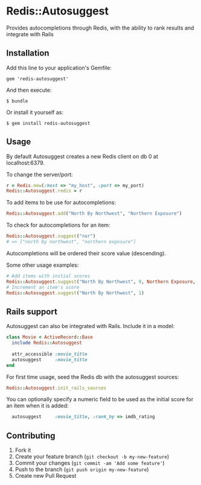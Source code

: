 # Redis::Autosuggest

Provides autocompletions through Redis, with the ability to rank
  results and integrate with Rails

## Installation

Add this line to your application's Gemfile:

    gem 'redis-autosuggest'

And then execute:

    $ bundle

Or install it yourself as:

    $ gem install redis-autosuggest

## Usage

By default Autosuggest creates a new Redis client on db 0 at localhost:6379.

To change the server/port:
```ruby
r = Redis.new(:host => "my_host", :port => my_port)
Redis::Autosuggest.redis = r
```

To add items to be use for autocompletions:
```ruby
Redis::Autosuggest.add("North By Northwest", "Northern Exposure")
```

To check for autocompletions for an item:
```ruby
Redis::Autosuggest.suggest("nor")
# => ["north by northwest", "northern exposure"]
```
Autocompletions will be ordered their score value (descending).

Some other usage examples:
```ruby
# Add items with initial scores 
Redis::Autosuggest.suggest("North By Northwest", 9, Northern Exposure, 3)
# Increment an item's score
Redis::Autosuggest.suggest("North By Northwest", 1)
```

## Rails support

Autosuggest can also be integrated with Rails.  Include it in a model:
```ruby
class Movie < ActiveRecord::Base
  include Redis::Autosuggest
  
  attr_accessible :movie_title
  autosuggest     :movie_title
end
```

For first time usage, seed the Redis db with the autosuggest sources:
```ruby
Redis::Autosuggest.init_rails_sources
```

You can optionally specify a numeric field to be used as the initial score for an item
when it is added:
```ruby
  autosuggest     :movie_title, :rank_by => imdb_rating
```

## Contributing

1. Fork it
2. Create your feature branch (`git checkout -b my-new-feature`)
3. Commit your changes (`git commit -am 'Add some feature'`)
4. Push to the branch (`git push origin my-new-feature`)
5. Create new Pull Request
